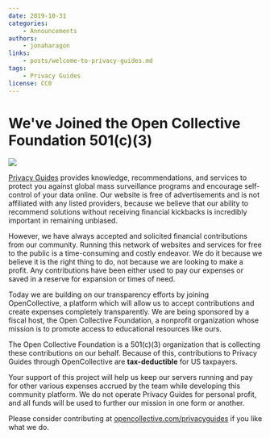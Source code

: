 ```yaml
---
date: 2019-10-31
categories:
    - Announcements
authors:
    - jonaharagon
links:
    - posts/welcome-to-privacy-guides.md
tags:
    - Privacy Guides
license: CC0
---
```

# We've Joined the Open Collective Foundation 501(c)(3)

![](../assets/brand/PNG/Banner/cover.png)

[Privacy Guides](https://www.privacyguides.org) provides knowledge, recommendations, and services to protect you against global mass surveillance programs and encourage self-control of your data online. Our website is free of advertisements and is not affiliated with any listed providers, because we believe that our ability to recommend solutions without receiving financial kickbacks is incredibly important in remaining unbiased.<!-- more -->

However, we have always accepted and solicited financial contributions from our community. Running this network of websites and services for free to the public is a time-consuming and costly endeavor. We do it because we believe it is the right thing to do, not because we are looking to make a profit. Any contributions have been either used to pay our expenses or saved in a reserve for expansion or times of need.

Today we are building on our transparency efforts by joining OpenCollective, a platform which will allow us to accept contributions and create expenses completely transparently. We are being sponsored by a fiscal host, the Open Collective Foundation, a nonprofit organization whose mission is to promote access to educational resources like ours.

The Open Collective Foundation is a 501(c)(3) organization that is collecting these contributions on our behalf. Because of this, contributions to Privacy Guides through OpenCollective are **tax-deductible** for US taxpayers.

Your support of this project will help us keep our servers running and pay for other various expenses accrued by the team while developing this community platform. We do not operate Privacy Guides for personal profit, and all funds will be used to further our mission in one form or another.

Please consider contributing at [opencollective.com/privacyguides](https://opencollective.com/privacyguides) if you like what we do.
